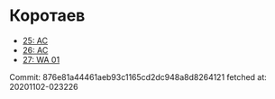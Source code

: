 # Коротаев
- [25: AC](25.md)
- [26: AC](26.md)
- [27: WA 01](27.md)

Commit: 876e81a44461aeb93c1165cd2dc948a8d8264121
 fetched at: 20201102-023226
